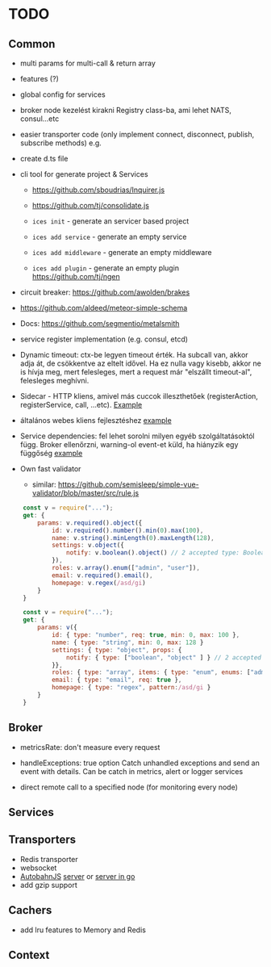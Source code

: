 # TODO

## Common
- multi params for multi-call & return array
- features (?)
- global config for services 
- broker node kezelést kirakni Registry class-ba, ami lehet NATS, consul...etc
- easier transporter code (only implement connect, disconnect, publish, subscribe methods) e.g. 

- create d.ts file

- cli tool for generate project & Services
	- https://github.com/sboudrias/Inquirer.js
	- https://github.com/tj/consolidate.js

	- `ices init` - generate an servicer based project
	- `ices add service` - generate an empty service
	- `ices add middleware` - generate an empty middleware
	- `ices add plugin` - generate an empty plugin
	https://github.com/tj/ngen 

- circuit breaker: https://github.com/awolden/brakes
- https://github.com/aldeed/meteor-simple-schema

- Docs: https://github.com/segmentio/metalsmith

- service register implementation (e.g. consul, etcd)



- Dynamic timeout: ctx-be legyen timeout érték. Ha subcall van, akkor adja át, de csökkentve az eltelt idővel. Ha ez nulla vagy kisebb, akkor ne is hívja meg, mert felesleges, mert a request már "elszállt timeout-al", felesleges meghívni.
- Sidecar - HTTP kliens, amivel más cuccok illeszthetőek (registerAction, registerService, call, ...etc). [Example](https://github.com/micro/micro/tree/master/car)
- általános webes kliens fejlesztéshez [example](https://github.com/micro/micro/tree/master/web)


- Service dependencies: fel lehet sorolni milyen egyéb szolgáltatásoktól függ. Broker ellenőrzni, warning-ol event-et küld, ha hiányzik egy függőség [example](http://www.slideshare.net/adriancockcroft/microservices-whats-missing-oreilly-software-architecture-new-york#24)

- Own fast validator
	- similar: https://github.com/semisleep/simple-vue-validator/blob/master/src/rule.js
```js
	const v = require("...");
	get: {
		params: v.required().object({
			id: v.required().number().min(0).max(100),
			name: v.string().minLength(0).maxLength(128),
			settings: v.object({
				notify: v.boolean().object() // 2 accepted type: Boolean or Object
			}),
			roles: v.array().enum(["admin", "user"]),
			email: v.required().email(),
			homepage: v.regex(/asd/gi)
		}
	}
```

```js
	const v = require("...");
	get: {
		params: v({
			id: { type: "number", req: true, min: 0, max: 100 },
			name: { type: "string", min: 0, max: 128 }
			settings: { type: "object", props: {
				notify: { type: ["boolean", "object" ] } // 2 accepted type: Boolean or Object
			}},
			roles: { type: "array", items: { type: "enum", enums: ["admin", "user"]),
			email: { type: "email", req: true },
			homepage: { type: "regex", pattern:/asd/gi }
		}
	}
```


## Broker
- metricsRate: don't measure every request
- handleExceptions: true option
	Catch unhandled exceptions and send an event with details. Can be catch in metrics, alert or logger services

- direct remote call to a specified node (for monitoring every node)

## Services

## Transporters
- Redis transporter
- websocket
- [AutobahnJS](http://autobahn.ws/js/) [server](https://github.com/Orange-OpenSource/wamp.rt) or [server in go](https://github.com/jcelliott/turnpike)
- add gzip support

## Cachers
- add lru features to Memory and Redis

## Context
